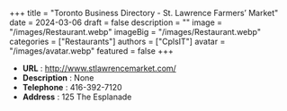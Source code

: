 +++
title = "Toronto Business Directory - St. Lawrence Farmers’ Market"
date = 2024-03-06
draft = false
description = ""
image = "/images/Restaurant.webp"
imageBig = "/images/Restaurant.webp"
categories = ["Restaurants"]
authors = ["CplsIT"]
avatar = "/images/avatar.webp"
featured = false
+++


* **URL** :  http://www.stlawrencemarket.com/
* **Description** : None
* **Telephone** : 416-392-7120
* **Address** : 125 The Esplanade